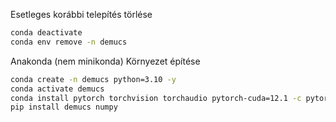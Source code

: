 Esetleges korábbi telepítés törlése

```bash
conda deactivate
conda env remove -n demucs
```

Anakonda (nem minikonda) Környezet építése
```bash
conda create -n demucs python=3.10 -y
conda activate demucs
conda install pytorch torchvision torchaudio pytorch-cuda=12.1 -c pytorch -c nvidia -y
pip install demucs numpy
```